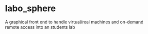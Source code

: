 # labo_sphere
A graphical front end to handle virtual/real machines and on-demand remote access into an students lab
